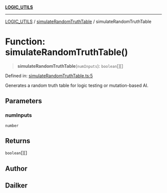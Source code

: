 [**LOGIC_UTILS**](../../README.md)

***

[LOGIC_UTILS](../../README.md) / [simulateRandomTruthTable](../README.md) / simulateRandomTruthTable

# Function: simulateRandomTruthTable()

> **simulateRandomTruthTable**(`numInputs`): `boolean`[][]

Defined in: [simulateRandomTruthTable.ts:5](https://github.com/dailker/everyutil/blob/2c6c8c707de5d4a5d228d272d2d21855929838e2/src/logic/simulateRandomTruthTable.ts#L5)

Generates a random truth table for logic testing or mutation-based AI.

## Parameters

### numInputs

`number`

## Returns

`boolean`[][]

## Author

## Dailker
